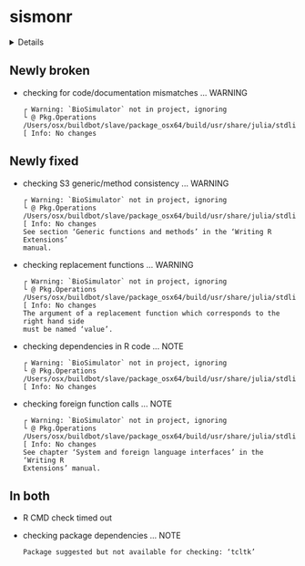 # sismonr

<details>

* Version: 2.1.0
* Source code: https://github.com/cran/sismonr
* URL: https://oliviaab.github.io/sismonr/
* BugReports: https://github.com/oliviaAB/sismonr/issues
* Date/Publication: 2020-02-11 06:50:02 UTC
* Number of recursive dependencies: 81

Run `revdep_details(,"sismonr")` for more info

</details>

## Newly broken

*   checking for code/documentation mismatches ... WARNING
    ```
    ┌ Warning: `BioSimulator` not in project, ignoring
    └ @ Pkg.Operations /Users/osx/buildbot/slave/package_osx64/build/usr/share/julia/stdlib/v1.1/Pkg/src/Operations.jl:1131
    [ Info: No changes
    
    ```

## Newly fixed

*   checking S3 generic/method consistency ... WARNING
    ```
    ┌ Warning: `BioSimulator` not in project, ignoring
    └ @ Pkg.Operations /Users/osx/buildbot/slave/package_osx64/build/usr/share/julia/stdlib/v1.1/Pkg/src/Operations.jl:1131
    [ Info: No changes
    See section ‘Generic functions and methods’ in the ‘Writing R Extensions’
    manual.
    ```

*   checking replacement functions ... WARNING
    ```
    ┌ Warning: `BioSimulator` not in project, ignoring
    └ @ Pkg.Operations /Users/osx/buildbot/slave/package_osx64/build/usr/share/julia/stdlib/v1.1/Pkg/src/Operations.jl:1131
    [ Info: No changes
    The argument of a replacement function which corresponds to the right hand side
    must be named ‘value’.
    ```

*   checking dependencies in R code ... NOTE
    ```
    ┌ Warning: `BioSimulator` not in project, ignoring
    └ @ Pkg.Operations /Users/osx/buildbot/slave/package_osx64/build/usr/share/julia/stdlib/v1.1/Pkg/src/Operations.jl:1131
    [ Info: No changes
    ```

*   checking foreign function calls ... NOTE
    ```
    ┌ Warning: `BioSimulator` not in project, ignoring
    └ @ Pkg.Operations /Users/osx/buildbot/slave/package_osx64/build/usr/share/julia/stdlib/v1.1/Pkg/src/Operations.jl:1131
    [ Info: No changes
    See chapter ‘System and foreign language interfaces’ in the ‘Writing R
    Extensions’ manual.
    ```

## In both

*   R CMD check timed out
    

*   checking package dependencies ... NOTE
    ```
    Package suggested but not available for checking: ‘tcltk’
    ```

